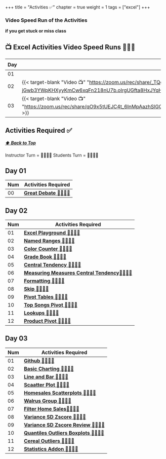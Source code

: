 +++
title = "Activities ✅"
chapter = true
weight = 1
tags = ["excel"] 
+++

### Video Speed Run  of the Activities 
**if you get stuck or miss class**

## 📺 Excel Activities Video Speed Runs 🏃‍♀️🏃
| Day | Mac 🍎 | Duration    | Window 🖼️ | Duration |
| ------  | ------ | ----------- |---------  | --------- |
| 01 |   |  |    |   |
| 02 | {{< target-blank "Video 📺" "https://zoom.us/rec/share/_TQg5lYKdaAfEefIb36qYiCeeKa31-dsta-jGwb3YWpKHXyyKmCw6xqFn218nU7b.oIrgUGfta8HxJYqH" >}}  |  00:50:18  ⏲️ |  {{< target-blank "Video 📺" "https://zoom.us/rec/share/_TQg5lYKdaAfEefIb36qYiCeeKa31-dsta-jGwb3YWpKHXyyKmCw6xqFn218nU7b.oIrgUGfta8HxJYqH" >}}  |  00:50:18 ⏲️ |
| 03 | {{< target-blank "Video 📺" "https://zoom.us/rec/share/qO9x5tUEJC4t_6InMpAazhSlGOxoQdROv6umwWMSnI88Kj7NAayFExYtspN24mOi.minZGLuLOuslyrrX" >}}  |  00:51:14  ⏲️ |  {{< target-blank "Video 📺" "https://zoom.us/rec/share/qO9x5tUEJC4t_6InMpAazhSlGOxoQdROv6umwWMSnI88Kj7NAayFExYtspN24mOi.minZGLuLOuslyrrX" >}}  |  00:51:14 ⏲️ |


## Activities Required ✅
#####  [ ⬆️ Back to Top](#excel-activities-video-speed-runs)
Instructor Turn = 👩‍🏫🧑‍🏫
Students Turn = 👩‍🎓👨‍🎓


## Day 01
| Num | Activities Required                                          |
| --- | ------------------------------------------------------------ | 
| 00  | **[Great Debate 👩‍🎓👨‍🎓](./day-01/00-great-debate)**   |



## Day 02
| Num | Activities Required                                          |
| --- | ------------------------------------------------------------ | 
| 01  | **[Excel Playground 👩‍🏫🧑‍🏫](./day-02/01-excel-playground)**   |        
| 02  | **[ Named Ranges 👩‍🏫🧑‍🏫 ](./day-02/02-named-ranges)**  |
| 03  | **[Color Counter 👩‍🏫🧑‍🏫](./day-02/03-color-counter)**  |
| 04  | **[ Grade Book 👩‍🎓👨‍🎓](./day-02/04-grade-book)**  |
| 05  | **[ Central Tendency 👩‍🏫🧑‍🏫](./day-02/04-grade-book)**  |
| 06  | **[  Measuring Measures Central Tendency👩‍🏫🧑‍🏫](./day-02/04-grade-book)**  |
| 07  | **[ Formatting 👩‍🏫🧑‍🏫](./day-02/04-grade-book)**  |
| 08  | **[ Skip 👩‍🏫🧑‍🏫](./day-02/08-skip)**  |
| 09  | **[ Pivot Tables 👩‍🏫🧑‍🏫](./day-02/09-pivot-tables)**  |
| 10  | **[ Top Songs Pivot 👩‍🎓👨‍🎓](./day-02/10-top-songs-pivot)**  |
| 11  | **[ Lookups  👩‍🏫🧑‍🏫](./day-02/lookups)**  |
| 12  | **[ Product Pivot 👩‍🎓👨‍🎓](./day-02/12-product-pivot)**  |

## Day 03
| Num | Activities Required                                          |
| --- | ------------------------------------------------------------ | 
| 01  | **[Github 👩‍🏫🧑‍🏫](./day-03/01-github)**   |
| 02  | **[Basic Charting 👩‍🏫🧑‍🏫](./day-03/02-basic-charting)**   |
| 03  | **[Line and Bar 👩‍🎓👨‍🎓](./day-03/03-line-and-bar)**               |
| 04  | **[Scaatter Plot 👩‍🏫🧑‍🏫](./day-03/04-scatter-plot)**           |
| 05  | **[Homesales Scatterplots 👩‍🎓👨‍🎓](./day-03/05-homesales-scatterplots)**     |
| 06  | **[Walrus Group 👩‍🏫🧑‍🏫](./day-03/06-walrus-group)**                     |
| 07  | **[Filter Home Sales👩‍🎓👨‍🎓](./day-03/07-filter-home-sales)**         |
| 08  | **[Variance SD Zscore 👩‍🏫🧑‍🏫](./day-03/08-variance-sd-zscore)**                         |
| 09  | **[Variance SD Zscore Review 👩‍🎓👨‍🎓](./day-03/09-var-sdz-score-review)**                         |
| 10  | **[Quantiles Outliers Boxplots 👩‍🏫🧑‍🏫](./day-03/10-quantiles-outliers-boxplots)**                       
| 11  | **[Cereal Outliers 👩‍🎓👨‍🎓](./day-03/11-cereal-outliers)**                         |
| 12  | **[Statistics Addon 👩‍🏫🧑‍🏫](./day-03/12-statistics-addon)**                         |


